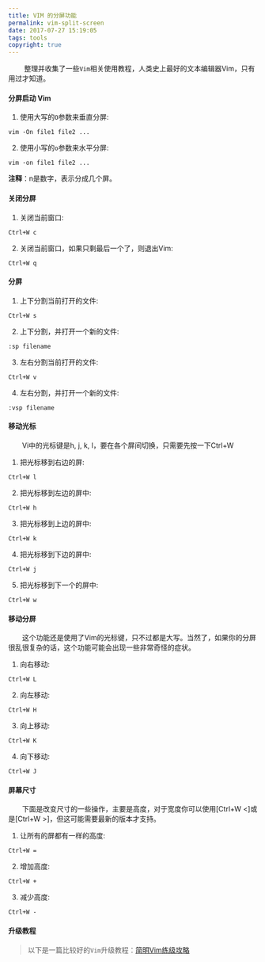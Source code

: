```yaml
---
title: VIM 的分屏功能
permalink: vim-split-screen
date: 2017-07-27 15:19:05
tags: tools
copyright: true
---
```

　　  整理并收集了一些`Vim`相关使用教程，人类史上最好的文本编辑器Vim，只有用过才知道。
<!-- more -->
#### 分屏启动 Vim
1. 使用大写的`O`参数来垂直分屏:
```
vim -On file1 file2 ...
```
2. 使用小写的`o`参数来水平分屏:
```
vim -on file1 file2 ...
```
**注释**：n是数字，表示分成几个屏。
#### 关闭分屏
1. 关闭当前窗口:
```
Ctrl+W c
```
2. 关闭当前窗口，如果只剩最后一个了，则退出Vim:
```
Ctrl+W q
```
#### 分屏
1. 上下分割当前打开的文件:
```
Ctrl+W s
```
2. 上下分割，并打开一个新的文件:
```
:sp filename
```
3. 左右分割当前打开的文件:
```
Ctrl+W v
```
4. 左右分割，并打开一个新的文件:
```
:vsp filename
```
#### 移动光标
　　Vi中的光标键是h, j, k, l，要在各个屏间切换，只需要先按一下Ctrl+W
1. 把光标移到右边的屏:
```
Ctrl+W l
```
2. 把光标移到左边的屏中:
```
Ctrl+W h
```
3. 把光标移到上边的屏中:
```
Ctrl+W k
```
4. 把光标移到下边的屏中:
```
Ctrl+W j
```
5. 把光标移到下一个的屏中:
```
Ctrl+W w
```
#### 移动分屏
　　这个功能还是使用了Vim的光标键，只不过都是大写。当然了，如果你的分屏很乱很复杂的话，这个功能可能会出现一些非常奇怪的症状。
1. 向右移动:
```
Ctrl+W L
```
2. 向左移动:
```
Ctrl+W H
```
3. 向上移动:
```
Ctrl+W K
```
4. 向下移动:
```
Ctrl+W J
```
#### 屏幕尺寸
　　下面是改变尺寸的一些操作，主要是高度，对于宽度你可以使用[Ctrl+W <]或是[Ctrl+W >]，但这可能需要最新的版本才支持。
1. 让所有的屏都有一样的高度:
```
Ctrl+W =
```
2. 增加高度:
```
Ctrl+W +
```
3. 减少高度:
```
Ctrl+W -
```
#### 升级教程
> 以下是一篇比较好的`Vim`升级教程：[简明Vim练级攻略](https://www.molloc.com/archives/483)

